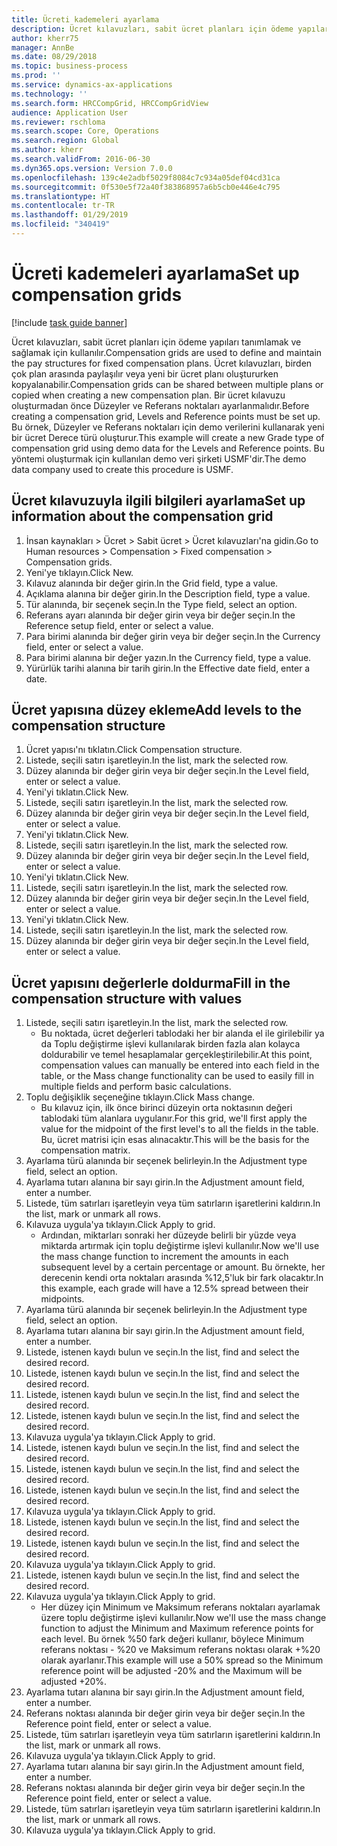 ```yaml
---
title: Ücreti kademeleri ayarlama
description: Ücret kılavuzları, sabit ücret planları için ödeme yapıları tanımlamak ve sağlamak için kullanılır.
author: kherr75
manager: AnnBe
ms.date: 08/29/2018
ms.topic: business-process
ms.prod: ''
ms.service: dynamics-ax-applications
ms.technology: ''
ms.search.form: HRCCompGrid, HRCCompGridView
audience: Application User
ms.reviewer: rschloma
ms.search.scope: Core, Operations
ms.search.region: Global
ms.author: kherr
ms.search.validFrom: 2016-06-30
ms.dyn365.ops.version: Version 7.0.0
ms.openlocfilehash: 139c4e2adbf5029f8084c7c934a05def04cd31ca
ms.sourcegitcommit: 0f530e5f72a40f383868957a6b5cb0e446e4c795
ms.translationtype: HT
ms.contentlocale: tr-TR
ms.lasthandoff: 01/29/2019
ms.locfileid: "340419"
---
```

# <a name="set-up-compensation-grids"></a><span data-ttu-id="b3f7c-103">Ücreti kademeleri ayarlama</span><span class="sxs-lookup"><span data-stu-id="b3f7c-103">Set up compensation grids</span></span>

[!include [task guide banner](../../includes/task-guide-banner.md)]

<span data-ttu-id="b3f7c-104">Ücret kılavuzları, sabit ücret planları için ödeme yapıları tanımlamak ve sağlamak için kullanılır.</span><span class="sxs-lookup"><span data-stu-id="b3f7c-104">Compensation grids are used to define and maintain the pay structures for fixed compensation plans.</span></span> <span data-ttu-id="b3f7c-105">Ücret kılavuzları, birden çok plan arasında paylaşılır veya yeni bir ücret planı oluştururken kopyalanabilir.</span><span class="sxs-lookup"><span data-stu-id="b3f7c-105">Compensation grids can be shared between multiple plans or copied when creating a new compensation plan.</span></span>  <span data-ttu-id="b3f7c-106">Bir ücret kılavuzu oluşturmadan önce Düzeyler ve Referans noktaları ayarlanmalıdır.</span><span class="sxs-lookup"><span data-stu-id="b3f7c-106">Before creating a compensation grid, Levels and Reference points must be set up.</span></span> <span data-ttu-id="b3f7c-107">Bu örnek, Düzeyler ve Referans noktaları için demo verilerini kullanarak yeni bir ücret Derece türü oluşturur.</span><span class="sxs-lookup"><span data-stu-id="b3f7c-107">This example will create a new Grade type of compensation grid using demo data for the Levels and Reference points.</span></span> <span data-ttu-id="b3f7c-108">Bu yöntemi oluşturmak için kullanılan demo veri şirketi USMF'dir.</span><span class="sxs-lookup"><span data-stu-id="b3f7c-108">The demo data company used to create this procedure is USMF.</span></span>


## <a name="set-up-information-about-the-compensation-grid"></a><span data-ttu-id="b3f7c-109">Ücret kılavuzuyla ilgili bilgileri ayarlama</span><span class="sxs-lookup"><span data-stu-id="b3f7c-109">Set up information about the compensation grid</span></span>
1. <span data-ttu-id="b3f7c-110">İnsan kaynakları > Ücret > Sabit ücret > Ücret kılavuzları'na gidin.</span><span class="sxs-lookup"><span data-stu-id="b3f7c-110">Go to Human resources > Compensation > Fixed compensation > Compensation grids.</span></span>
2. <span data-ttu-id="b3f7c-111">Yeni'ye tıklayın.</span><span class="sxs-lookup"><span data-stu-id="b3f7c-111">Click New.</span></span>
3. <span data-ttu-id="b3f7c-112">Kılavuz alanında bir değer girin.</span><span class="sxs-lookup"><span data-stu-id="b3f7c-112">In the Grid field, type a value.</span></span>
4. <span data-ttu-id="b3f7c-113">Açıklama alanına bir değer girin.</span><span class="sxs-lookup"><span data-stu-id="b3f7c-113">In the Description field, type a value.</span></span>
5. <span data-ttu-id="b3f7c-114">Tür alanında, bir seçenek seçin.</span><span class="sxs-lookup"><span data-stu-id="b3f7c-114">In the Type field, select an option.</span></span>
6. <span data-ttu-id="b3f7c-115">Referans ayarı alanında bir değer girin veya bir değer seçin.</span><span class="sxs-lookup"><span data-stu-id="b3f7c-115">In the Reference setup field, enter or select a value.</span></span>
7. <span data-ttu-id="b3f7c-116">Para birimi alanında bir değer girin veya bir değer seçin.</span><span class="sxs-lookup"><span data-stu-id="b3f7c-116">In the Currency field, enter or select a value.</span></span>
8. <span data-ttu-id="b3f7c-117">Para birimi alanına bir değer yazın.</span><span class="sxs-lookup"><span data-stu-id="b3f7c-117">In the Currency field, type a value.</span></span>
9. <span data-ttu-id="b3f7c-118">Yürürlük tarihi alanına bir tarih girin.</span><span class="sxs-lookup"><span data-stu-id="b3f7c-118">In the Effective date field, enter a date.</span></span>

## <a name="add-levels-to-the-compensation-structure"></a><span data-ttu-id="b3f7c-119">Ücret yapısına düzey ekleme</span><span class="sxs-lookup"><span data-stu-id="b3f7c-119">Add levels to the compensation structure</span></span>
1. <span data-ttu-id="b3f7c-120">Ücret yapısı'nı tıklatın.</span><span class="sxs-lookup"><span data-stu-id="b3f7c-120">Click Compensation structure.</span></span>
2. <span data-ttu-id="b3f7c-121">Listede, seçili satırı işaretleyin.</span><span class="sxs-lookup"><span data-stu-id="b3f7c-121">In the list, mark the selected row.</span></span>
3. <span data-ttu-id="b3f7c-122">Düzey alanında bir değer girin veya bir değer seçin.</span><span class="sxs-lookup"><span data-stu-id="b3f7c-122">In the Level field, enter or select a value.</span></span>
4. <span data-ttu-id="b3f7c-123">Yeni'yi tıklatın.</span><span class="sxs-lookup"><span data-stu-id="b3f7c-123">Click New.</span></span>
5. <span data-ttu-id="b3f7c-124">Listede, seçili satırı işaretleyin.</span><span class="sxs-lookup"><span data-stu-id="b3f7c-124">In the list, mark the selected row.</span></span>
6. <span data-ttu-id="b3f7c-125">Düzey alanında bir değer girin veya bir değer seçin.</span><span class="sxs-lookup"><span data-stu-id="b3f7c-125">In the Level field, enter or select a value.</span></span>
7. <span data-ttu-id="b3f7c-126">Yeni'yi tıklatın.</span><span class="sxs-lookup"><span data-stu-id="b3f7c-126">Click New.</span></span>
8. <span data-ttu-id="b3f7c-127">Listede, seçili satırı işaretleyin.</span><span class="sxs-lookup"><span data-stu-id="b3f7c-127">In the list, mark the selected row.</span></span>
9. <span data-ttu-id="b3f7c-128">Düzey alanında bir değer girin veya bir değer seçin.</span><span class="sxs-lookup"><span data-stu-id="b3f7c-128">In the Level field, enter or select a value.</span></span>
10. <span data-ttu-id="b3f7c-129">Yeni'yi tıklatın.</span><span class="sxs-lookup"><span data-stu-id="b3f7c-129">Click New.</span></span>
11. <span data-ttu-id="b3f7c-130">Listede, seçili satırı işaretleyin.</span><span class="sxs-lookup"><span data-stu-id="b3f7c-130">In the list, mark the selected row.</span></span>
12. <span data-ttu-id="b3f7c-131">Düzey alanında bir değer girin veya bir değer seçin.</span><span class="sxs-lookup"><span data-stu-id="b3f7c-131">In the Level field, enter or select a value.</span></span>
13. <span data-ttu-id="b3f7c-132">Yeni'yi tıklatın.</span><span class="sxs-lookup"><span data-stu-id="b3f7c-132">Click New.</span></span>
14. <span data-ttu-id="b3f7c-133">Listede, seçili satırı işaretleyin.</span><span class="sxs-lookup"><span data-stu-id="b3f7c-133">In the list, mark the selected row.</span></span>
15. <span data-ttu-id="b3f7c-134">Düzey alanında bir değer girin veya bir değer seçin.</span><span class="sxs-lookup"><span data-stu-id="b3f7c-134">In the Level field, enter or select a value.</span></span>

## <a name="fill-in-the-compensation-structure-with-values"></a><span data-ttu-id="b3f7c-135">Ücret yapısını değerlerle doldurma</span><span class="sxs-lookup"><span data-stu-id="b3f7c-135">Fill in the compensation structure with values</span></span>
1. <span data-ttu-id="b3f7c-136">Listede, seçili satırı işaretleyin.</span><span class="sxs-lookup"><span data-stu-id="b3f7c-136">In the list, mark the selected row.</span></span>
    * <span data-ttu-id="b3f7c-137">Bu noktada, ücret değerleri tablodaki her bir alanda el ile girilebilir ya da Toplu değiştirme işlevi kullanılarak birden fazla alan kolayca doldurabilir ve temel hesaplamalar gerçekleştirilebilir.</span><span class="sxs-lookup"><span data-stu-id="b3f7c-137">At this point, compensation values can manually be entered into each field in the table, or the Mass change functionality can be used to easily fill in multiple fields and perform basic calculations.</span></span>  
2. <span data-ttu-id="b3f7c-138">Toplu değişiklik seçeneğine tıklayın.</span><span class="sxs-lookup"><span data-stu-id="b3f7c-138">Click Mass change.</span></span>
    * <span data-ttu-id="b3f7c-139">Bu kılavuz için, ilk önce birinci düzeyin orta noktasının değeri tablodaki tüm alanlara uygulanır.</span><span class="sxs-lookup"><span data-stu-id="b3f7c-139">For this grid, we'll first apply the value for the midpoint of the first level's to all the fields in the table.</span></span> <span data-ttu-id="b3f7c-140">Bu, ücret matrisi için esas alınacaktır.</span><span class="sxs-lookup"><span data-stu-id="b3f7c-140">This will be the basis for the compensation matrix.</span></span>  
3. <span data-ttu-id="b3f7c-141">Ayarlama türü alanında bir seçenek belirleyin.</span><span class="sxs-lookup"><span data-stu-id="b3f7c-141">In the Adjustment type field, select an option.</span></span>
4. <span data-ttu-id="b3f7c-142">Ayarlama tutarı alanına bir sayı girin.</span><span class="sxs-lookup"><span data-stu-id="b3f7c-142">In the Adjustment amount field, enter a number.</span></span>
5. <span data-ttu-id="b3f7c-143">Listede, tüm satırları işaretleyin veya tüm satırların işaretlerini kaldırın.</span><span class="sxs-lookup"><span data-stu-id="b3f7c-143">In the list, mark or unmark all rows.</span></span>
6. <span data-ttu-id="b3f7c-144">Kılavuza uygula'ya tıklayın.</span><span class="sxs-lookup"><span data-stu-id="b3f7c-144">Click Apply to grid.</span></span>
    * <span data-ttu-id="b3f7c-145">Ardından, miktarları sonraki her düzeyde belirli bir yüzde veya miktarda artırmak için toplu değiştirme işlevi kullanılır.</span><span class="sxs-lookup"><span data-stu-id="b3f7c-145">Now we'll use the mass change function to increment the amounts in each subsequent level by a certain percentage or amount.</span></span> <span data-ttu-id="b3f7c-146">Bu örnekte, her derecenin kendi orta noktaları arasında %12,5'luk bir fark olacaktır.</span><span class="sxs-lookup"><span data-stu-id="b3f7c-146">In this example, each grade will have a 12.5% spread between their midpoints.</span></span>  
7. <span data-ttu-id="b3f7c-147">Ayarlama türü alanında bir seçenek belirleyin.</span><span class="sxs-lookup"><span data-stu-id="b3f7c-147">In the Adjustment type field, select an option.</span></span>
8. <span data-ttu-id="b3f7c-148">Ayarlama tutarı alanına bir sayı girin.</span><span class="sxs-lookup"><span data-stu-id="b3f7c-148">In the Adjustment amount field, enter a number.</span></span>
9. <span data-ttu-id="b3f7c-149">Listede, istenen kaydı bulun ve seçin.</span><span class="sxs-lookup"><span data-stu-id="b3f7c-149">In the list, find and select the desired record.</span></span>
10. <span data-ttu-id="b3f7c-150">Listede, istenen kaydı bulun ve seçin.</span><span class="sxs-lookup"><span data-stu-id="b3f7c-150">In the list, find and select the desired record.</span></span>
11. <span data-ttu-id="b3f7c-151">Listede, istenen kaydı bulun ve seçin.</span><span class="sxs-lookup"><span data-stu-id="b3f7c-151">In the list, find and select the desired record.</span></span>
12. <span data-ttu-id="b3f7c-152">Listede, istenen kaydı bulun ve seçin.</span><span class="sxs-lookup"><span data-stu-id="b3f7c-152">In the list, find and select the desired record.</span></span>
13. <span data-ttu-id="b3f7c-153">Kılavuza uygula'ya tıklayın.</span><span class="sxs-lookup"><span data-stu-id="b3f7c-153">Click Apply to grid.</span></span>
14. <span data-ttu-id="b3f7c-154">Listede, istenen kaydı bulun ve seçin.</span><span class="sxs-lookup"><span data-stu-id="b3f7c-154">In the list, find and select the desired record.</span></span>
15. <span data-ttu-id="b3f7c-155">Listede, istenen kaydı bulun ve seçin.</span><span class="sxs-lookup"><span data-stu-id="b3f7c-155">In the list, find and select the desired record.</span></span>
16. <span data-ttu-id="b3f7c-156">Listede, istenen kaydı bulun ve seçin.</span><span class="sxs-lookup"><span data-stu-id="b3f7c-156">In the list, find and select the desired record.</span></span>
17. <span data-ttu-id="b3f7c-157">Kılavuza uygula'ya tıklayın.</span><span class="sxs-lookup"><span data-stu-id="b3f7c-157">Click Apply to grid.</span></span>
18. <span data-ttu-id="b3f7c-158">Listede, istenen kaydı bulun ve seçin.</span><span class="sxs-lookup"><span data-stu-id="b3f7c-158">In the list, find and select the desired record.</span></span>
19. <span data-ttu-id="b3f7c-159">Listede, istenen kaydı bulun ve seçin.</span><span class="sxs-lookup"><span data-stu-id="b3f7c-159">In the list, find and select the desired record.</span></span>
20. <span data-ttu-id="b3f7c-160">Kılavuza uygula'ya tıklayın.</span><span class="sxs-lookup"><span data-stu-id="b3f7c-160">Click Apply to grid.</span></span>
21. <span data-ttu-id="b3f7c-161">Listede, istenen kaydı bulun ve seçin.</span><span class="sxs-lookup"><span data-stu-id="b3f7c-161">In the list, find and select the desired record.</span></span>
22. <span data-ttu-id="b3f7c-162">Kılavuza uygula'ya tıklayın.</span><span class="sxs-lookup"><span data-stu-id="b3f7c-162">Click Apply to grid.</span></span>
    * <span data-ttu-id="b3f7c-163">Her düzey için Minimum ve Maksimum referans noktaları ayarlamak üzere toplu değiştirme işlevi kullanılır.</span><span class="sxs-lookup"><span data-stu-id="b3f7c-163">Now we'll use the mass change function to adjust the Minimum and Maximum reference points for each level.</span></span> <span data-ttu-id="b3f7c-164">Bu örnek %50 fark değeri kullanır, böylece Minimum referans noktası - %20 ve Maksimum referans noktası olarak +%20 olarak ayarlanır.</span><span class="sxs-lookup"><span data-stu-id="b3f7c-164">This example will use a 50% spread so the Minimum reference point will be adjusted -20% and the Maximum will be adjusted +20%.</span></span>  
23. <span data-ttu-id="b3f7c-165">Ayarlama tutarı alanına bir sayı girin.</span><span class="sxs-lookup"><span data-stu-id="b3f7c-165">In the Adjustment amount field, enter a number.</span></span>
24. <span data-ttu-id="b3f7c-166">Referans noktası alanında bir değer girin veya bir değer seçin.</span><span class="sxs-lookup"><span data-stu-id="b3f7c-166">In the Reference point field, enter or select a value.</span></span>
25. <span data-ttu-id="b3f7c-167">Listede, tüm satırları işaretleyin veya tüm satırların işaretlerini kaldırın.</span><span class="sxs-lookup"><span data-stu-id="b3f7c-167">In the list, mark or unmark all rows.</span></span>
26. <span data-ttu-id="b3f7c-168">Kılavuza uygula'ya tıklayın.</span><span class="sxs-lookup"><span data-stu-id="b3f7c-168">Click Apply to grid.</span></span>
27. <span data-ttu-id="b3f7c-169">Ayarlama tutarı alanına bir sayı girin.</span><span class="sxs-lookup"><span data-stu-id="b3f7c-169">In the Adjustment amount field, enter a number.</span></span>
28. <span data-ttu-id="b3f7c-170">Referans noktası alanında bir değer girin veya bir değer seçin.</span><span class="sxs-lookup"><span data-stu-id="b3f7c-170">In the Reference point field, enter or select a value.</span></span>
29. <span data-ttu-id="b3f7c-171">Listede, tüm satırları işaretleyin veya tüm satırların işaretlerini kaldırın.</span><span class="sxs-lookup"><span data-stu-id="b3f7c-171">In the list, mark or unmark all rows.</span></span>
30. <span data-ttu-id="b3f7c-172">Kılavuza uygula'ya tıklayın.</span><span class="sxs-lookup"><span data-stu-id="b3f7c-172">Click Apply to grid.</span></span>

